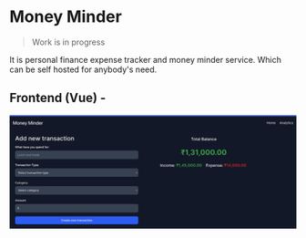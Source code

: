
# Money Minder

> Work is in progress

It is personal finance expense tracker and money minder service. Which can be self hosted for anybody's need.

## Frontend (Vue) -

![home-dark](assets/home-dark.png)